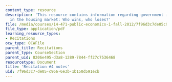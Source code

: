 ```yaml
---
content_type: resource
description: 'This resource contains information regarding government intervention
  in the housing market: Who wins, who loses?'
file: /media/courses/14-471-public-economics-i-fall-2012/7f96d3c7de05c9666e3b1b150d591ecb_MIT14_471F12_recnotes4.pdf
file_type: application/pdf
learning_resource_types:
- Recitations
ocw_type: OCWFile
parent_title: Recitations
parent_type: CourseSection
parent_uid: 8206e495-d3a8-1289-7844-ff27c7536468
resourcetype: Document
title: 'Recitation #4 notes'
uid: 7f96d3c7-de05-c966-6e3b-1b150d591ecb
---
```

